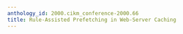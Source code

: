 ```yaml
---
anthology_id: 2000.cikm_conference-2000.66
title: Rule-Assisted Prefetching in Web-Server Caching
---
```

